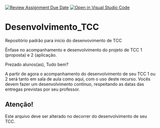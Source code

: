 [![Review Assignment Due Date](https://classroom.github.com/assets/deadline-readme-button-22041afd0340ce965d47ae6ef1cefeee28c7c493a6346c4f15d667ab976d596c.svg)](https://classroom.github.com/a/M8vuB3Dm)
[![Open in Visual Studio Code](https://classroom.github.com/assets/open-in-vscode-2e0aaae1b6195c2367325f4f02e2d04e9abb55f0b24a779b69b11b9e10269abc.svg)](https://classroom.github.com/online_ide?assignment_repo_id=20138978&assignment_repo_type=AssignmentRepo)
# Desenvolvimento_TCC
Repositório padrão para inicio do desenvovimento de TCC

Ênfase no acompanhamento e desenvolvimento do projeto de TCC 1 (proposta) e 2 (aplicação.

Prezado alunos(as), Tudo bem?

A partir de agora o acompanhamento do desenvolvimento de seu TCC 1 ou 2 será tanto em sala de aula como aqui, com o uso deste recurso. Vocês devem fazer um desenvolvimento contínuo, respeitando as datas das entregas previstas por seu professor.

## Atenção!
Este arquivo deve ser alterado no decorrer do desenvolvimento de seu TCC.
